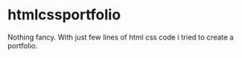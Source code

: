 # htmlcssportfolio
Nothing fancy. With just few lines of html css code i tried to create a portfolio. 
